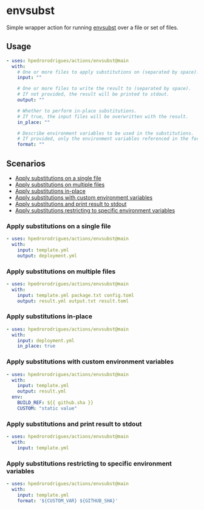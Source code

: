 # envsubst

Simple wrapper action for running [envsubst] over a file or set of files.

## Usage

```yaml
- uses: hpedrorodrigues/actions/envsubst@main
  with:
    # One or more files to apply substitutions on (separated by space).
    input: ""

    # One or more files to write the result to (separated by space).
    # If not provided, the result will be printed to stdout.
    output: ""

    # Whether to perform in-place substitutions.
    # If true, the input files will be overwritten with the result.
    in_place: ""

    # Describe environment variables to be used in the substitutions.
    # If provided, only the environment variables referenced in the format will be substituted.
    format: ""
```

## Scenarios

- [Apply substitutions on a single file](#apply-substitutions-on-a-single-file)
- [Apply substitutions on multiple files](#apply-substitutions-on-multiple-files)
- [Apply substitutions in-place](#apply-substitutions-in-place)
- [Apply substitutions with custom environment variables](#apply-substitutions-with-custom-environment-variables)
- [Apply substitutions and print result to stdout](#apply-substitutions-and-print-result-to-stdout)
- [Apply substitutions restricting to specific environment variables](#apply-substitutions-restricting-to-specific-environment-variables)

### Apply substitutions on a single file

```yaml
- uses: hpedrorodrigues/actions/envsubst@main
  with:
    input: template.yml
    output: deployment.yml
```

### Apply substitutions on multiple files

```yaml
- uses: hpedrorodrigues/actions/envsubst@main
  with:
    input: template.yml package.txt config.toml
    output: result.yml output.txt result.toml
```

### Apply substitutions in-place

```yaml
- uses: hpedrorodrigues/actions/envsubst@main
  with:
    input: deployment.yml
    in_place: true
```

### Apply substitutions with custom environment variables

```yaml
- uses: hpedrorodrigues/actions/envsubst@main
  with:
    input: template.yml
    output: result.yml
  env:
    BUILD_REF: ${{ github.sha }}
    CUSTOM: "static value"
```

### Apply substitutions and print result to stdout

```yaml
- uses: hpedrorodrigues/actions/envsubst@main
  with:
    input: template.yml
```

### Apply substitutions restricting to specific environment variables

```yaml
- uses: hpedrorodrigues/actions/envsubst@main
  with:
    input: template.yml
    format: '${CUSTOM_VAR} ${GITHUB_SHA}'
```



[envsubst]: https://www.gnu.org/software/gettext/manual/html_node/envsubst-Invocation.html
